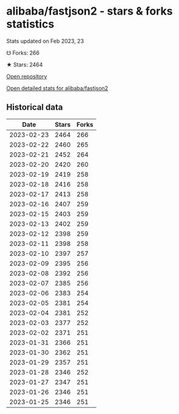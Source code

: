 # alibaba/fastjson2 - stars & forks statistics

Stats updated on Feb 2023, 23

☋ Forks: 266

★ Stars: 2464

[Open repository](https://github.com/alibaba/fastjson2)

[Open detailed stats for alibaba/fastjson2](https://reviewgithub.com/rep/alibaba/fastjson2)

## Historical data
| Date | Stars | Forks |
|------|-------|-------|
| 2023-02-23 | 2464 | 266 | 
| 2023-02-22 | 2460 | 265 | 
| 2023-02-21 | 2452 | 264 | 
| 2023-02-20 | 2420 | 260 | 
| 2023-02-19 | 2419 | 258 | 
| 2023-02-18 | 2416 | 258 | 
| 2023-02-17 | 2413 | 258 | 
| 2023-02-16 | 2407 | 259 | 
| 2023-02-15 | 2403 | 259 | 
| 2023-02-13 | 2402 | 259 | 
| 2023-02-12 | 2398 | 259 | 
| 2023-02-11 | 2398 | 258 | 
| 2023-02-10 | 2397 | 257 | 
| 2023-02-09 | 2395 | 256 | 
| 2023-02-08 | 2392 | 256 | 
| 2023-02-07 | 2385 | 256 | 
| 2023-02-06 | 2383 | 254 | 
| 2023-02-05 | 2381 | 254 | 
| 2023-02-04 | 2381 | 252 | 
| 2023-02-03 | 2377 | 252 | 
| 2023-02-02 | 2371 | 251 | 
| 2023-01-31 | 2366 | 251 | 
| 2023-01-30 | 2362 | 251 | 
| 2023-01-29 | 2357 | 251 | 
| 2023-01-28 | 2346 | 252 | 
| 2023-01-27 | 2347 | 251 | 
| 2023-01-26 | 2346 | 251 | 
| 2023-01-25 | 2346 | 251 | 

